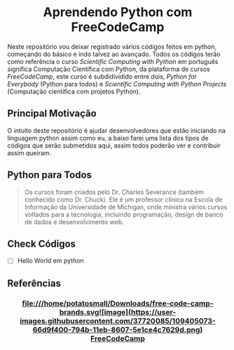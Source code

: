 <h1 align="center">Aprendendo Python com FreeCodeCamp</h1>

Neste repositório vou deixar registrado vários códigos feitos em python, começando do básico e indo talvez ao avançado. Todos os códigos terão como referência o curso _Scientific Computing with Python_ em português significa Computação Científica com Python, da plataforma de cursos _FreeCodeCamp_, este curso é subdidividido entre dois, _Python for Everybody_ (Python para todos) e _Scientific Computing with Python Projects_ (Computação científica com projetos Python).

## Principal Motivação

O intuito deste repositório é ajudar desenvolvedores que estão iniciando na linguagem python assim como eu, a baixo farei uma lista dos tipos de códigos que serão submetidos aqui, assim todos poderão ver e contribuir assim queiram.

## Python para Todos

>Os cursos foram criados pelo Dr. Charles Severance (também conhecido como Dr. Chuck). Ele é um professor clínico na Escola de Informação da Universidade de Michigan, onde ministra vários cursos voltados para a tecnologia, incluindo programação, design de banco de dados e desenvolvimento web.

## Check Códigos
- [ ] Hello World em python



## Referências 
<h3 align="center">
  <i class="fab fa-free-code-camp"></i><a href=https://www.freecodecamp.org/learn>file:///home/potatosmall/Downloads/free-code-camp-brands.svg![image](https://user-images.githubusercontent.com/37720085/109405073-66d9f400-794b-11eb-8607-5e1ce4c7629d.png)
FreeCodeCamp</a>
</h3>

